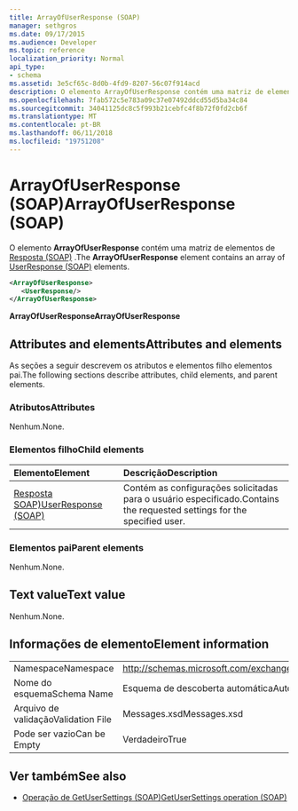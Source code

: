 ```yaml
---
title: ArrayOfUserResponse (SOAP)
manager: sethgros
ms.date: 09/17/2015
ms.audience: Developer
ms.topic: reference
localization_priority: Normal
api_type:
- schema
ms.assetid: 3e5cf65c-8d0b-4fd9-8207-56c07f914acd
description: O elemento ArrayOfUserResponse contém uma matriz de elementos de resposta (SOAP).
ms.openlocfilehash: 7fab572c5e783a09c37e07492ddcd55d5ba34c84
ms.sourcegitcommit: 34041125dc8c5f993b21cebfc4f8b72f0fd2cb6f
ms.translationtype: MT
ms.contentlocale: pt-BR
ms.lasthandoff: 06/11/2018
ms.locfileid: "19751208"
---
```

# <a name="arrayofuserresponse-soap"></a><span data-ttu-id="8174e-103">ArrayOfUserResponse (SOAP)</span><span class="sxs-lookup"><span data-stu-id="8174e-103">ArrayOfUserResponse (SOAP)</span></span>

<span data-ttu-id="8174e-104">O elemento **ArrayOfUserResponse** contém uma matriz de elementos de [Resposta (SOAP)](userresponse-soap.md) .</span><span class="sxs-lookup"><span data-stu-id="8174e-104">The **ArrayOfUserResponse** element contains an array of [UserResponse (SOAP)](userresponse-soap.md) elements.</span></span> 
  
```XML
<ArrayOfUserResponse>
   <UserResponse/>
</ArrayOfUserResponse>
```

 <span data-ttu-id="8174e-105">**ArrayOfUserResponse**</span><span class="sxs-lookup"><span data-stu-id="8174e-105">**ArrayOfUserResponse**</span></span>
## <a name="attributes-and-elements"></a><span data-ttu-id="8174e-106">Attributes and elements</span><span class="sxs-lookup"><span data-stu-id="8174e-106">Attributes and elements</span></span>

<span data-ttu-id="8174e-107">As seções a seguir descrevem os atributos e elementos filho elementos pai.</span><span class="sxs-lookup"><span data-stu-id="8174e-107">The following sections describe attributes, child elements, and parent elements.</span></span>
  
### <a name="attributes"></a><span data-ttu-id="8174e-108">Atributos</span><span class="sxs-lookup"><span data-stu-id="8174e-108">Attributes</span></span>

<span data-ttu-id="8174e-109">Nenhum.</span><span class="sxs-lookup"><span data-stu-id="8174e-109">None.</span></span>
  
### <a name="child-elements"></a><span data-ttu-id="8174e-110">Elementos filho</span><span class="sxs-lookup"><span data-stu-id="8174e-110">Child elements</span></span>

|<span data-ttu-id="8174e-111">**Elemento**</span><span class="sxs-lookup"><span data-stu-id="8174e-111">**Element**</span></span>|<span data-ttu-id="8174e-112">**Descrição**</span><span class="sxs-lookup"><span data-stu-id="8174e-112">**Description**</span></span>|
|:-----|:-----|
|[<span data-ttu-id="8174e-113">Resposta SOAP)</span><span class="sxs-lookup"><span data-stu-id="8174e-113">UserResponse (SOAP)</span></span>](userresponse-soap.md) <br/> |<span data-ttu-id="8174e-114">Contém as configurações solicitadas para o usuário especificado.</span><span class="sxs-lookup"><span data-stu-id="8174e-114">Contains the requested settings for the specified user.</span></span>  <br/> |
   
### <a name="parent-elements"></a><span data-ttu-id="8174e-115">Elementos pai</span><span class="sxs-lookup"><span data-stu-id="8174e-115">Parent elements</span></span>

<span data-ttu-id="8174e-116">Nenhum.</span><span class="sxs-lookup"><span data-stu-id="8174e-116">None.</span></span>
  
## <a name="text-value"></a><span data-ttu-id="8174e-117">Text value</span><span class="sxs-lookup"><span data-stu-id="8174e-117">Text value</span></span>

<span data-ttu-id="8174e-118">Nenhum.</span><span class="sxs-lookup"><span data-stu-id="8174e-118">None.</span></span>
  
## <a name="element-information"></a><span data-ttu-id="8174e-119">Informações de elemento</span><span class="sxs-lookup"><span data-stu-id="8174e-119">Element information</span></span>

|||
|:-----|:-----|
|<span data-ttu-id="8174e-120">Namespace</span><span class="sxs-lookup"><span data-stu-id="8174e-120">Namespace</span></span>  <br/> |http://schemas.microsoft.com/exchange/2010/Autodiscover  <br/> |
|<span data-ttu-id="8174e-121">Nome do esquema</span><span class="sxs-lookup"><span data-stu-id="8174e-121">Schema Name</span></span>  <br/> |<span data-ttu-id="8174e-122">Esquema de descoberta automática</span><span class="sxs-lookup"><span data-stu-id="8174e-122">Autodiscover schema</span></span>  <br/> |
|<span data-ttu-id="8174e-123">Arquivo de validação</span><span class="sxs-lookup"><span data-stu-id="8174e-123">Validation File</span></span>  <br/> |<span data-ttu-id="8174e-124">Messages.xsd</span><span class="sxs-lookup"><span data-stu-id="8174e-124">Messages.xsd</span></span>  <br/> |
|<span data-ttu-id="8174e-125">Pode ser vazio</span><span class="sxs-lookup"><span data-stu-id="8174e-125">Can be Empty</span></span>  <br/> |<span data-ttu-id="8174e-126">Verdadeiro</span><span class="sxs-lookup"><span data-stu-id="8174e-126">True</span></span>  <br/> |
   
## <a name="see-also"></a><span data-ttu-id="8174e-127">Ver também</span><span class="sxs-lookup"><span data-stu-id="8174e-127">See also</span></span>

- [<span data-ttu-id="8174e-128">Operação de GetUserSettings (SOAP)</span><span class="sxs-lookup"><span data-stu-id="8174e-128">GetUserSettings operation (SOAP)</span></span>](getusersettings-operation-soap.md)

